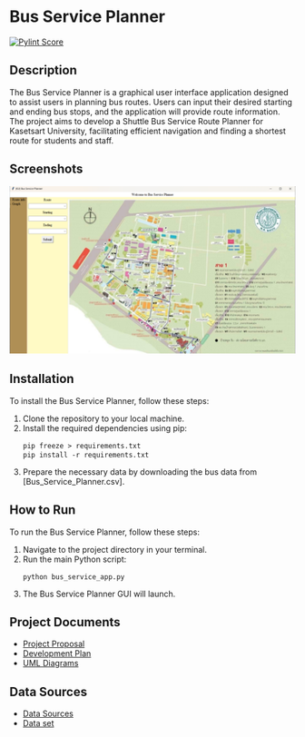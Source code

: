 # Bus Service Planner
[![Pylint Score](https://img.shields.io/badge/pylint_score-10-green.svg)](https://github.com/Phantawat/Bus-Service-Planner)

## Description
The Bus Service Planner is a graphical user interface application designed to assist users in planning bus routes. Users can input their desired starting and ending bus stops, and the application will provide route information. The project aims to develop a Shuttle Bus Service Route Planner for Kasetsart University, facilitating efficient navigation and finding a shortest route for students and staff.

## Screenshots
![Bus Service Planner UI](screenshots/Screenshot1.png)

## Installation
To install the Bus Service Planner, follow these steps:

1. Clone the repository to your local machine.
2. Install the required dependencies using pip:
    ```
    pip freeze > requirements.txt
    pip install -r requirements.txt
    ```
3. Prepare the necessary data by downloading the bus data from [Bus_Service_Planner.csv].

## How to Run
To run the Bus Service Planner, follow these steps:

1. Navigate to the project directory in your terminal.
2. Run the main Python script:
    ```
    python bus_service_app.py
    ```
3. The Bus Service Planner GUI will launch.

## Project Documents
- [Project Proposal](https://docs.google.com/document/d/15WwvjgF_qdDel1Ft58_7LdeG3i1TWAUV20i16kfwcQ4/edit?usp=sharing)
- [Development Plan](https://docs.google.com/document/d/1y8TG2Ou6JUVrNKCJe7x8iSZKzoP77_M6KPbuOX8pOtk/edit?usp=sharing)
- [UML Diagrams](UML_class_diagram.png)

## Data Sources
- [Data Sources](https://www.ku.ac.th/en/car-service-routes-in-maha-vickya-sai)
- [Data set](https://docs.google.com/spreadsheets/d/1eil-F8yGgeJ3ZWY_8qBBGd5DH3EDElP8w0XH5MNN1zw/edit?usp=sharing)

